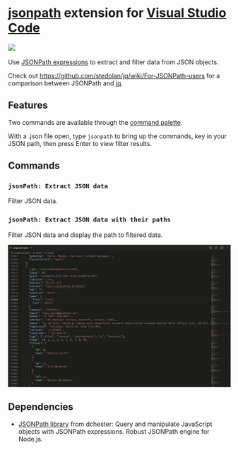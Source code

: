 # [jsonpath](https://github.com/dchester/jsonpath) extension for [Visual Studio Code](https://code.visualstudio.com/)

[![](https://img.shields.io/vscode-marketplace/v/weijunyu.vscode-json-path.svg)](https://marketplace.visualstudio.com/items?itemName=weijunyu.vscode-json-path)

Use [JSONPath expressions](https://github.com/dchester/jsonpath#jsonpath-syntax) to extract and filter data from JSON objects.

Check out https://github.com/stedolan/jq/wiki/For-JSONPath-users for a comparison between JSONPath and [jq](https://stedolan.github.io/jq/).

## Features

Two commands are available through the [command palette](https://code.visualstudio.com/docs/getstarted/userinterface#_command-palette).

With a .json file open, type `jsonpath` to bring up the commands, key in your JSON path, then press Enter to view filter results.

## Commands

### `jsonPath: Extract JSON data`

Filter JSON data.

### `jsonPath: Extract JSON data with their paths`

Filter JSON data and display the path to filtered data.

![demo](demo.gif)

## Dependencies

- [JSONPath library](https://github.com/dchester/jsonpath) from dchester: Query and manipulate JavaScript objects with JSONPath expressions. Robust JSONPath engine for Node.js.
